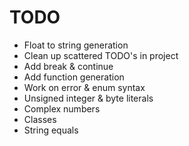# TODO
- Float to string generation
- Clean up scattered TODO's in project
- Add break & continue
- Add function generation
- Work on error & enum syntax
- Unsigned integer & byte literals
- Complex numbers
- Classes
- String equals 